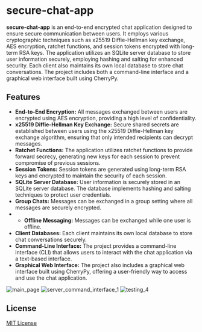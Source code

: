 # secure-chat-app

**secure-chat-app** is an end-to-end encrypted chat application designed to ensure secure communication between users. It employs various cryptographic techniques such as x25519 Diffie-Hellman key exchange, AES encryption, ratchet functions, and session tokens encrypted with long-term RSA keys. The application utilizes an SQLite server database to store user information securely, employing hashing and salting for enhanced security. Each client also maintains its own local database to store chat conversations. The project includes both a command-line interface and a graphical web interface built using CherryPy.

## Features

- **End-to-End Encryption:** All messages exchanged between users are encrypted using AES encryption, providing a high level of confidentiality.
- **x25519 Diffie-Hellman Key Exchange:** Secure shared secrets are established between users using the x25519 Diffie-Hellman key exchange algorithm, ensuring that only intended recipients can decrypt messages.
- **Ratchet Functions:** The application utilizes ratchet functions to provide forward secrecy, generating new keys for each session to prevent compromise of previous sessions.
- **Session Tokens:** Session tokens are generated using long-term RSA keys and encrypted to maintain the security of each session.
- **SQLite Server Database:** User information is securely stored in an SQLite server database. The database implements hashing and salting techniques to protect user credentials.
- **Group Chats:** Messages can be exchanged in a group setting where all messages are securely encrypted.
- - **Offline Messaging:** Messages can be exchanged while one user is offline.
- **Client Databases:** Each client maintains its own local database to store chat conversations securely.
- **Command-Line Interface:** The project provides a command-line interface (CLI) that allows users to interact with the chat application via a text-based interface.
- **Graphical Web Interface:** The project also includes a graphical web interface built using CherryPy, offering a user-friendly way to access and use the chat application.

![main_page](https://github.com/shakirware/secure-chat-app/assets/25272123/a49af094-3e90-4b90-a4c1-c385fa4b0575)
![server_command_interface_1](https://github.com/shakirware/secure-chat-app/assets/25272123/906e2b61-d1c6-4067-bf51-fab9dd503099)
![testing_4](https://github.com/shakirware/secure-chat-app/assets/25272123/69e96ec3-ccb7-43b0-ae4a-12bf0d699e8e)


## License

[MIT License](https://opensource.org/licenses/MIT)
